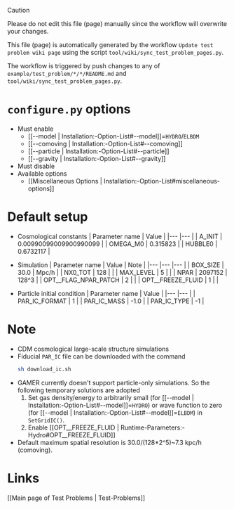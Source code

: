> [!CAUTION]
> Please do not edit this file (page) manually since the workflow will overwrite your changes.
>
> This file (page) is automatically generated by the workflow `Update test problem wiki page` using the script `tool/wiki/sync_test_problem_pages.py`.
>
> The workflow is triggered by push changes to any of `example/test_problem/*/*/README.md` and `tool/wiki/sync_test_problem_pages.py`.


# `configure.py` options
- Must enable
  - [[--model | Installation:-Option-List#--model]]=`HYDRO`/`ELBDM`
  - [[--comoving | Installation:-Option-List#--comoving]]
  - [[--particle | Installation:-Option-List#--particle]]
  - [[--gravity | Installation:-Option-List#--gravity]]
- Must disable
- Available options
  - [[Miscellaneous Options | Installation:-Option-List#miscellaneous-options]]


# Default setup
- Cosmological constants
  | Parameter name | Value                  |
  |---             |---                     |
  | A_INIT         | 0.00990099009900990099 |
  | OMEGA_M0       | 0.315823               |
  | HUBBLE0        | 0.6732117              |

- Simulation
  | Parameter name       | Value   | Note  |
  |---                   |---      |---    |
  | BOX_SIZE             | 30.0    | Mpc/h |
  | NX0_TOT              | 128     |       |
  | MAX_LEVEL            | 5       |       |
  | NPAR                 | 2097152 | 128^3 |
  | OPT__FLAG_NPAR_PATCH | 2       |       |
  | OPT__FREEZE_FLUID    | 1       |       |

- Particle initial condition
  | Parameter name | Value |
  |---             |---    |
  | PAR_IC_FORMAT  | 1     |
  | PAR_IC_MASS    | -1.0  |
  | PAR_IC_TYPE    | -1    |


# Note
- CDM cosmological large-scale structure simulations
- Fiducial `PAR_IC` file can be downloaded with the command
  ```bash
  sh download_ic.sh
  ```
- GAMER currently doesn't support particle-only simulations. So the following temporary solutions are adopted
  1. Set gas density/energy to arbitrarily small (for [[--model | Installation:-Option-List#--model]]=`HYDRO`)
     or wave function to zero (for [[--model | Installation:-Option-List#--model]]=`ELBDM`) in `SetGridIC()`.
  2. Enable [[OPT__FREEZE_FLUID | Runtime-Parameters:-Hydro#OPT__FREEZE_FLUID]]
- Default maximum spatial resolution is 30.0/(128\*2^5)~7.3 kpc/h (comoving).

# Links
[[Main page of Test Problems | Test-Problems]]

